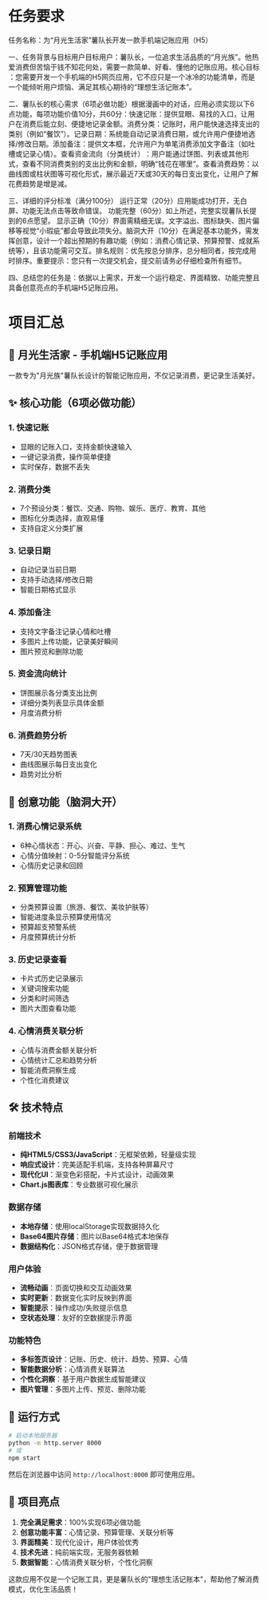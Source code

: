 # 任务要求
任务名称：为“月光生活家”薯队长开发一款手机端记账应用（H5）​​

​​一、任务背景与目标用户​​
​​目标用户​​：​​薯队长​​，一位追求生活品质的“月光族”。他热爱消费但苦恼于钱不知花何处，需要一款简单、好看、懂他的记账应用。
​​核心目标​​：您需要开发一个​​手机端的H5网页应用​​，它不应只是一个冰冷的功能清单，而是一个能倾听用户烦恼、满足其核心期待的“理想生活记账本”。

​​二、薯队长的核心需求（6项必做功能）​​
根据漫画中的对话，应用必须实现以下6点功能，每项功能价值10分，共60分：
​​快速记账​​：提供显眼、易找的入口，让用户在消费后能立刻、便捷地记录金额。
​​消费分类​​：记账时，用户能快速选择支出的类别（例如“餐饮”）。
​​记录日期​​：系统能自动记录消费日期，或允许用户便捷地选择/修改日期。
​​添加备注​​：提供文本框，允许用户为单笔消费添加文字备注（如吐槽或记录心情）。
​​查看资金流向（分类统计）​​：用户能通过饼图、列表或其他形式，查看不同消费类别的支出比例和金额，明确“钱花在哪里”。
​​查看消费趋势​​：以曲线图或柱状图等可视化形式，展示最近7天或30天的每日支出变化，让用户了解花费趋势是增是减。

​​三、详细的评分标准（满分100分）​​
​​运行正常（20分）​​
应用能成功打开，无白屏、功能无法点击等致命错误。
​​功能完整（60分）​​
如上所述，完整实现薯队长提到的6点愿望。
​​显示正确（10分）​​
界面需精细无误。文字溢出、图标缺失、图片偏移等视觉“小瑕疵”都会导致此项失分。
​​脑洞大开（10分）​​
在满足基本功能外，需发挥创意，设计一个​​超出预期的有趣功能​​（例如：消费心情记录、预算预警、成就系统等），且该功能需可交互。
​​排名规则​​：优先按总分排序，总分相同者，按完成用时排序。
​​重要提示​​：您只有一次提交机会，提交前请务必仔细检查所有细节。

​​四、总结​​
您的任务是：​​依据以上需求，开发一个运行稳定、界面精致、功能完整且具备创意亮点的手机端H5记账应用。​​


# 项目汇总

## 🌙 月光生活家 - 手机端H5记账应用

一款专为"月光族"薯队长设计的智能记账应用，不仅记录消费，更记录生活美好。

## ✨ 核心功能（6项必做功能）

### 1. 快速记账
- 显眼的记账入口，支持金额快速输入
- 一键记录消费，操作简单便捷
- 实时保存，数据不丢失

### 2. 消费分类
- 7个预设分类：餐饮、交通、购物、娱乐、医疗、教育、其他
- 图标化分类选择，直观易懂
- 支持自定义分类扩展

### 3. 记录日期
- 自动记录当前日期
- 支持手动选择/修改日期
- 智能日期格式显示

### 4. 添加备注
- 支持文字备注记录心情和吐槽
- 多图片上传功能，记录美好瞬间
- 图片预览和删除功能

### 5. 资金流向统计
- 饼图展示各分类支出比例
- 详细分类列表显示具体金额
- 月度消费分析

### 6. 消费趋势分析
- 7天/30天趋势图表
- 曲线图展示每日支出变化
- 趋势对比分析

## 🚀 创意功能（脑洞大开）

### 1. 消费心情记录系统
- 6种心情状态：开心、兴奋、平静、担心、难过、生气
- 心情分值映射：0-5分智能评分系统
- 心情历史记录和回顾

### 2. 预算管理功能
- 分类预算设置（旅游、餐饮、美妆护肤等）
- 智能进度条显示预算使用情况
- 预算超支预警系统
- 月度预算统计分析

### 3. 历史记录查看
- 卡片式历史记录展示
- 关键词搜索功能
- 分类和时间筛选
- 图片大图查看功能

### 4. 心情消费关联分析
- 心情与消费金额关联分析
- 心情统计汇总和趋势分析
- 智能消费洞察生成
- 个性化消费建议

## 🛠️ 技术特点

### 前端技术
- **纯HTML5/CSS3/JavaScript**：无框架依赖，轻量级实现
- **响应式设计**：完美适配手机端，支持各种屏幕尺寸
- **现代化UI**：渐变色彩搭配，卡片式设计，动画效果
- **Chart.js图表库**：专业数据可视化展示

### 数据存储
- **本地存储**：使用localStorage实现数据持久化
- **Base64图片存储**：图片以Base64格式本地保存
- **数据结构化**：JSON格式存储，便于数据管理

### 用户体验
- **流畅动画**：页面切换和交互动画效果
- **实时更新**：数据变化实时反映到界面
- **智能提示**：操作成功/失败提示信息
- **空状态处理**：友好的空数据提示界面

### 功能特色
- **多标签页设计**：记账、历史、统计、趋势、预算、心情
- **智能数据分析**：心情消费关联算法
- **个性化洞察**：基于用户数据生成智能建议
- **图片管理**：多图片上传、预览、删除功能

## 📱 运行方式

```bash
# 启动本地服务器
python -m http.server 8000
# 或
npm start
```

然后在浏览器中访问 `http://localhost:8000` 即可使用应用。

## 🎯 项目亮点

1. **完全满足需求**：100%实现6项必做功能
2. **创意功能丰富**：心情记录、预算管理、关联分析等
3. **界面精美**：现代化设计，用户体验优秀
4. **技术先进**：纯前端实现，无服务器依赖
5. **数据智能**：心情消费关联分析，个性化洞察

这款应用不仅是一个记账工具，更是薯队长的"理想生活记账本"，帮助他了解消费模式，优化生活品质！

